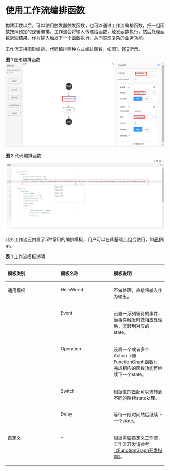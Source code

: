 # 使用工作流编排函数<a name="functiongraph_01_0102"></a>

构建函数以后，可以使用触发器触发函数，也可以通过工作流编排函数，把一组函数按照预定的逻辑编排，工作流会将输入传递给函数，触发函数执行，然后处理函数返回结果，作为输入触发下一个函数执行，从而实现复杂的业务功能。

工作流支持图形编排、代码编排两种方式编排函数，如[图1](#fig206771040101614)、[图2](#fig14523121241515)所示。

**图 1**  图形编排函数<a name="fig206771040101614"></a>  
![](figures/图形编排函数.png "图形编排函数")

**图 2**  代码编排函数<a name="fig14523121241515"></a>  
![](figures/代码编排函数.png "代码编排函数")

此外工作流还内置了5种常用的编排模板，用户可以在此基础上组合使用，如[表1](#table536839433)所示。

**表 1**  工作流模板说明

<a name="table536839433"></a>
<table><thead align="left"><tr id="row98803369433"><th class="cellrowborder" valign="top" width="33.33333333333333%" id="mcps1.2.4.1.1"><p id="p195312449453"><a name="p195312449453"></a><a name="p195312449453"></a>模板类别</p>
</th>
<th class="cellrowborder" valign="top" width="33.33333333333333%" id="mcps1.2.4.1.2"><p id="p466353519433"><a name="p466353519433"></a><a name="p466353519433"></a>模板名称</p>
</th>
<th class="cellrowborder" valign="top" width="33.33333333333333%" id="mcps1.2.4.1.3"><p id="p193671149433"><a name="p193671149433"></a><a name="p193671149433"></a>模板说明</p>
</th>
</tr>
</thead>
<tbody><tr id="row400863009433"><td class="cellrowborder" rowspan="5" valign="top" width="33.33333333333333%" headers="mcps1.2.4.1.1 "><p id="p257648389433"><a name="p257648389433"></a><a name="p257648389433"></a>通用模板</p>
</td>
<td class="cellrowborder" valign="top" width="33.33333333333333%" headers="mcps1.2.4.1.2 "><p id="p430147759536"><a name="p430147759536"></a><a name="p430147759536"></a>HelloWorld</p>
</td>
<td class="cellrowborder" valign="top" width="33.33333333333333%" headers="mcps1.2.4.1.3 "><p id="p616447579536"><a name="p616447579536"></a><a name="p616447579536"></a>不做处理，直接将输入作为输出。</p>
</td>
</tr>
<tr id="row299889049433"><td class="cellrowborder" valign="top" headers="mcps1.2.4.1.1 "><p id="p431985569536"><a name="p431985569536"></a><a name="p431985569536"></a>Event</p>
</td>
<td class="cellrowborder" valign="top" headers="mcps1.2.4.1.2 "><p id="p94221109536"><a name="p94221109536"></a><a name="p94221109536"></a>设置一系列等待的事件，当事件触发时做相应处理后，流转到对应的state。</p>
</td>
</tr>
<tr id="row665189139433"><td class="cellrowborder" valign="top" headers="mcps1.2.4.1.1 "><p id="p236145649536"><a name="p236145649536"></a><a name="p236145649536"></a>Operation</p>
</td>
<td class="cellrowborder" valign="top" headers="mcps1.2.4.1.2 "><p id="p337315419536"><a name="p337315419536"></a><a name="p337315419536"></a>设置一个或者多个Action（即FunctionGraph函数）。完成相应的函数功能再继续下一个state。</p>
</td>
</tr>
<tr id="row125071899433"><td class="cellrowborder" valign="top" headers="mcps1.2.4.1.1 "><p id="p284495429536"><a name="p284495429536"></a><a name="p284495429536"></a>Switch</p>
</td>
<td class="cellrowborder" valign="top" headers="mcps1.2.4.1.2 "><p id="p227115519536"><a name="p227115519536"></a><a name="p227115519536"></a>根据值的匹配可以流转到不同的后续state处理。</p>
</td>
</tr>
<tr id="row552871319433"><td class="cellrowborder" valign="top" headers="mcps1.2.4.1.1 "><p id="p479404789536"><a name="p479404789536"></a><a name="p479404789536"></a>Delay</p>
</td>
<td class="cellrowborder" valign="top" headers="mcps1.2.4.1.2 "><p id="p579734819536"><a name="p579734819536"></a><a name="p579734819536"></a>等待一段时间然后继续下一个state。</p>
</td>
</tr>
<tr id="row645554759433"><td class="cellrowborder" valign="top" width="33.33333333333333%" headers="mcps1.2.4.1.1 "><p id="p616109509433"><a name="p616109509433"></a><a name="p616109509433"></a>自定义</p>
</td>
<td class="cellrowborder" valign="top" width="33.33333333333333%" headers="mcps1.2.4.1.2 "><p id="p244310919433"><a name="p244310919433"></a><a name="p244310919433"></a>-</p>
</td>
<td class="cellrowborder" valign="top" width="33.33333333333333%" headers="mcps1.2.4.1.3 "><p id="p327613449433"><a name="p327613449433"></a><a name="p327613449433"></a>根据需要自定义工作流，工作流开发请参考<a href="https://support.huaweicloud.com/devg-functiongraph/functiongraph_02_0101.html" target="_blank" rel="noopener noreferrer">《FunctionGraph开发指南》</a>。</p>
</td>
</tr>
</tbody>
</table>

